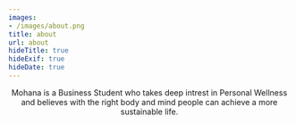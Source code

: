 ```yaml
---
images:
- /images/about.png
title: about
url: about
hideTitle: true
hideExif: true
hideDate: true
---
```


<div align="center">
	<p>
       Mohana is a Business Student who takes deep intrest in Personal Wellness and believes with the right body and mind people can achieve a more sustainable life.
	</p>
	